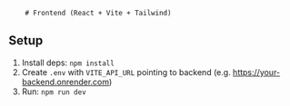         # Frontend (React + Vite + Tailwind)

## Setup
1. Install deps: `npm install`
2. Create `.env` with `VITE_API_URL` pointing to backend (e.g. https://your-backend.onrender.com)
3. Run: `npm run dev`
